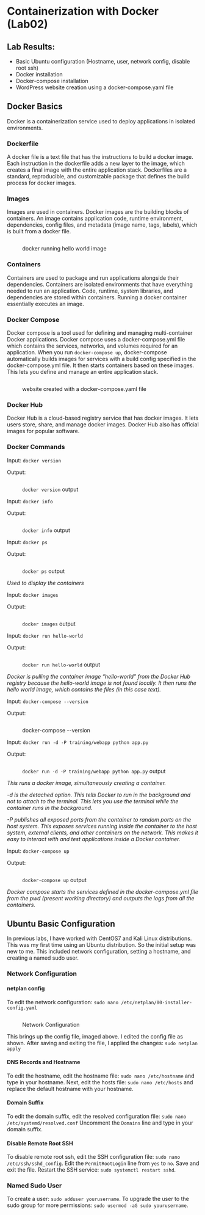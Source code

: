# Containerization with Docker (Lab02)

## Lab Results:

* Basic Ubuntu configuration (Hostname, user, network config, disable root ssh)&#x20;
* Docker installation
* Docker-compose installation
* WordPress website creation using a docker-compose.yaml file

## Docker Basics

Docker is a containerization service used to deploy applications in isolated environments.&#x20;

### Dockerfile

A docker file is a text file that has the instructions to build a docker image. Each instruction in the dockerfile adds a new layer to the image, which creates a final image with the entire application stack. Dockerfiles are a standard, reproducible, and customizable package that defines the build process for docker images.

### Images

Images are used in containers. Docker images are the building blocks of containers. An image contains application code, runtime environment, dependencies, config files, and metadata (image name, tags, labels), which is built from a docker file.

<figure><img src="https://lh7-us.googleusercontent.com/irOqDN5VzyPQZCj_4DAPJ4FZyFOhmKWwst42reyt3vURmFAUWCJCscVeRgHEq7ET7uhKXKZ6EEipcZOwcvAJyfm-0312xLtThvHTuFGQB3BY9NudMa5VR6xbVlBMWFOF78c5MgOq38kHtwOXkPbbPY4" alt=""><figcaption><p>docker running hello world image</p></figcaption></figure>

### Containers

Containers are used to package and run applications alongside their dependencies. Containers are isolated environments that have everything needed to run an application. Code, runtime, system libraries, and dependencies are stored within containers. Running a docker container essentially executes an image.&#x20;

### Docker Compose

Docker compose is a tool used for defining and managing multi-container Docker applications. Docker compose uses a docker-compose.yml file which contains the services, networks, and volumes required for an application. When you run `docker-compose up`, docker-compose automatically builds images for services with a build config specified in the docker-compose.yml file. It then starts containers based on these images. This lets you define and manage an entire application stack.

<figure><img src="https://lh7-us.googleusercontent.com/_Jmbq9Ha1c18LxDf_IfUOQr18MTCnszn1VL7hw45cu-ORXB-jyRiOf3MbZ-0WJSppGnFSK8gYb8Lw707qbRwvs-GystxBBvYt3tmyx6YcekMUo897bzmkIkZILQBbtekOSC1QQBngp7gNTVWY5Mw408" alt=""><figcaption><p>website created with a docker-compose.yaml file</p></figcaption></figure>

### Docker Hub

Docker Hub is a cloud-based registry service that has docker images. It lets users store, share, and manage docker images. Docker Hub also has official images for popular software.

### Docker Commands

Input: `docker version`

Output:

<figure><img src="../../.gitbook/assets/image (35).png" alt=""><figcaption><p><code>docker version</code> output</p></figcaption></figure>

Input: `docker info`

Output:&#x20;

<figure><img src="../../.gitbook/assets/image (5).png" alt=""><figcaption><p><code>docker info</code> output</p></figcaption></figure>

Input: `docker ps`&#x20;

Output:&#x20;

<div data-full-width="false">

<figure><img src="../../.gitbook/assets/image (1) (1) (1) (1) (1) (1).png" alt=""><figcaption><p><code>docker ps</code> output</p></figcaption></figure>

</div>

_Used to display the containers_

Input: `docker images`

Output:&#x20;

<figure><img src="../../.gitbook/assets/image (2) (1) (1) (1) (1).png" alt=""><figcaption><p><code>docker images</code> output</p></figcaption></figure>

Input: `docker run hello-world`

Output:&#x20;

<figure><img src="https://lh7-us.googleusercontent.com/irOqDN5VzyPQZCj_4DAPJ4FZyFOhmKWwst42reyt3vURmFAUWCJCscVeRgHEq7ET7uhKXKZ6EEipcZOwcvAJyfm-0312xLtThvHTuFGQB3BY9NudMa5VR6xbVlBMWFOF78c5MgOq38kHtwOXkPbbPY4" alt=""><figcaption><p><code>docker run hello-world</code> output</p></figcaption></figure>

_Docker is pulling the container image “hello-world” from the Docker Hub registry because the hello-world image is not found locally. It then runs the hello world image, which contains the files (in this case text)._

Input: `docker-compose --version`

Output:

<figure><img src="https://lh7-us.googleusercontent.com/Wcy44LdkIv5mNuBkT1xwc3JjG2Q2PdK6-8rXs-kmvi6d7R6N_LcFsZTIJnrsYwZKZWVfQaULKDNHBIBWtggHcgSHYE7Eax9-RgQ5KRAomCo1JNMhaW7zmkF-LjDVJgpuqYtW-iYXmmK3fOzVJV2_8Ps" alt=""><figcaption><p>docker-compose --version</p></figcaption></figure>

Input: `docker run -d -P training/webapp python app.py`

Output:&#x20;

<figure><img src="https://lh7-us.googleusercontent.com/7q7GuLgzKfXW27heDm9a2hNmWRH7Ywks1_Oh1_mOAialkUBVdfZqE_yc_lRoEPe5vpiUgdeixpyc_7fsMXxCo2kVI_BD47GtbCZ-ubmH9EKMBLKg7EZxWObUimCVVV2zFtOOGFfnWk3wmPij99oiMw" alt=""><figcaption><p><code>docker run -d -P training/webapp python app.py</code> output</p></figcaption></figure>

_This runs a docker image, simultaneously creating a container._

_-d is the detached option. This tells Docker to run in the background and not to attach to the terminal. This lets you use the terminal while the container runs in the background._&#x20;

_-P publishes all exposed ports from the container to random ports on the host system. This exposes services running inside the container to the host system, external clients, and other containers on the network. This makes it easy to interact with and test applications inside a Docker container._

Input: `docker-compose up`

Output:&#x20;

<figure><img src="../../.gitbook/assets/image (3) (1) (1).png" alt=""><figcaption><p><code>docker-compose up</code> output</p></figcaption></figure>

_Docker compose starts the services defined in the docker-compose.yml file from the pwd (present working directory) and outputs the logs from all the containers._

## Ubuntu Basic Configuration

In previous labs, I have worked with CentOS7 and Kali Linux distributions. This was my first time using an Ubuntu distribution. So the initial setup was new to me. This included network configuration, setting a hostname, and creating a named sudo user.&#x20;

### Network Configuration

#### netplan config

To edit the network configuration: `sudo nano /etc/netplan/00-installer-config.yaml`

<figure><img src="../../.gitbook/assets/image (34).png" alt=""><figcaption><p>Network Configuration</p></figcaption></figure>

This brings up the config file, imaged above. I edited the config file as shown. After saving and exiting the file, I applied the changes: `sudo netplan apply` &#x20;

#### DNS Records and Hostname

To edit the hostname, edit the hostname file: `sudo nano /etc/hostname` and type in your hostname. Next, edit the hosts file: `sudo nano /etc/hosts` and replace the default hostname with your hostname.

#### Domain Suffix

To edit the domain suffix, edit the resolved configuration file: `sudo nano /etc/systemd/resolved.conf` Uncomment the `Domains` line and type in your domain suffix.

#### Disable Remote Root SSH

To disable remote root ssh, edit the SSH configuration file: `sudo nano /etc/ssh/sshd_config`. Edit the `PermitRootLogin` line from `yes` to `no`. Save and exit the file. Restart the SSH service: `sudo systemctl restart sshd`.

### Named Sudo User

To create a user: `sudo adduser yourusername`. To upgrade the user to the sudo group for more permissions: `sudo usermod -aG sudo yourusername`.

